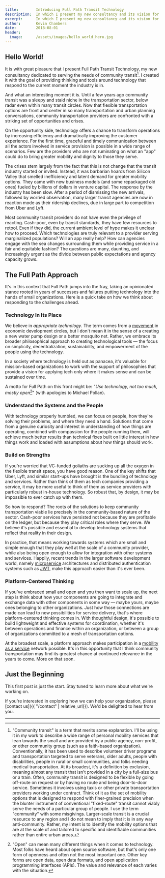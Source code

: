 ```yaml
---
title:        Introducing Full Path Transit Technology
description:  In which I present my new consultancy and its vision for serving the needs of community transit.
excerpt:      In which I present my new consultancy and its vision for serving the needs of community transit.
author:       Kevin Chambers
date:         2018-08-01
header:
  image:      /assets/images/hello_world_hero.jpg
---
```


## Hello World!

It is with great pleasure that I present Full Path Transit Technology, my new consultancy dedicated to serving the needs of community transit[^1]. I created it with the goal of providing thinking and tools around technology that respond to the current moment the industry is in.

And what an interesting moment it is. Until a few years ago community transit was a sleepy and staid niche in the transportation sector, below radar even within many transit circles. Now that flexible transportation options are front and center in so many transportation and urban planning conversations, community transportation providers are confronted with a striking set of opportunities and crises.

On the opportunity side, technology offers a chance to transform operations by increasing efficiency and dramatically improving the customer experience. For the first time, graceful and timely communication between all the actors involved in service provision is possible in a wide range of scenarios. Few are the providers who are not ruminating on what an "app" could do to bring greater mobility and dignity to those they serve.

The crises stem largely from the fact that this is not change that the transit industry started or invited. Instead, it was barbarian hoards from Silicon Valley that smelled inefficiency and latent demand for greater mobility options. They came with new business models (and some repackaged old ones) fueled by billions of dollars in venture capital. The response by the industry has been slow. After a period of dismissing the new arrivals, followed by worried observation, many larger transit agencies are now in reaction mode as their ridership declines, due in large part to competition from Uber and Lyft.

Most community transit providers do not have even the privilege of reacting. Cash-poor, even by transit standards, they have few resources to retool. Even if they did, the current ambient level of hype makes it unclear how to proceed. Which technologies are truly relevant to a provider serving marginalized populations? Will an app really help? How can agencies engage with the sea changes surrounding them while providing service in a fair and equitable fashion? The questions are many, daunting, and increasingly urgent as the divide between public expectations and agency capacity grows.

## The Full Path Approach
It's in this context that Full Path jumps into the fray, taking an opinionated stance rooted in years of successes and failures putting technology into the hands of small organizations. Here is a quick take on how we think about responding to the challenges ahead.

### Technology In Its Place
We believe in _appropriate technology_. The term comes from a [movement](https://en.wikipedia.org/wiki/Appropriate_technology "Wikipedia definition") in economic development circles, but I don't mean it in the sense of a creating a new water pump design or a better mosquito net. Rather, we embrace its broader philosophical approach to creating technological tools — the focus on simplicity, decentralization, sustainability, and empowerment of the people using the technology.

In a society where technology is held out as panacea, it's valuable for mission-based organizations to work with the support of philosophies that provide a vision for applying tech only where it makes sense and can be sustained over time.

A motto for Full Path on this front might be: "_Use technology, not too much, mostly open_[^2]" (with apologies to Michael Pollan).

### Understand the Systems and the People
With technology properly humbled, we can focus on people, how they're solving their problems, and where they need a hand. Solutions that come from a genuine curiosity and interest in understanding of how things are operating, combined with compassion for the people running them, will achieve much better results than technical fixes built on little interest in how things work and loaded with assumptions about how things should work.

### Build on Strengths
If you're worried that VC-funded goliaths are sucking up all the oxygen in the flexible transit space, you have good reason. One of the key shifts that Uber, Lyft, and similar start-ups have brought is the bundling of technology and services. Rather than think of them as tech companies providing a service, it may be more useful to think of them as service providers with particularly robust in-house technology. So robust that, by design, it may be impossible to ever catch up with them.

So how to respond? The roots of the solutions to keep community transportation viable lie precisely in the community-based nature of the sector. Cash-poor services have persisted not because they are profitable on the ledger, but because they play critical roles where they serve. We believe it's possible and essential to develop technology systems that reflect that reality in their design.

In practice, that means working towards systems which are small and simple enough that they play well at the scale of a community provider, while also being open enough to allow for integration with other systems and services. Happily, recent trends in the larger software development world, namely [microservice](https://en.wikipedia.org/wiki/Microservices "Microservices definition") architectures and distributed authentication systems such as [JWT](https://tools.ietf.org/html/rfc7519 "JSON Web Tokens"), make this approach easier than it's ever been.

### Platform-Centered Thinking
If you've embraced small and open and you then want to scale up, the next step is think about how your components are going to integrate and exchange data with other components in some way — maybe yours, maybe ones belonging to other organizations. Just how those connections are made can lead to new possibilities for service delivery, that's where platform-centered thinking comes in. With thoughtful design, it's possible to build lightweight and effective systems for coordination, whether it's between operations and finance within an organization, or between a group of organizations committed to a mesh of transportation options.

At the broadest scale, a platform approach makes participation in a [mobility as a service](https://en.wikipedia.org/wiki/Transportation_as_a_Service "MaaS definition") network possible. It's in this opportunity that I think community transportation may find its greatest chance at continued relevance in the years to come. More on that soon.

## Just the Beginning
This first post is just the start. Stay tuned to learn more about what we're working on.

If you're interested in exploring how we can help your organization, please [contact us]({{ "/contact" | relative_url}}). We'd be delighted to hear from you.

---
[^1]: "Community transit" is a term that merits some explanation. I'll be using it in my work to describe a wide range of personal mobility services that lean towards the small and are provided by a public agency, non-profit, or other community group (such as a faith-based organization). Conventionally, it has been used to describe volunteer driver programs and transportation targeted to serve veterans, older adults, people with disabilities, people in rural or small communities, and folks needing medical transportation. At its broadest, it's a definition by exclusion, meaning almost any transit that isn't provided in a city by a full-size bus or a train. Often, community transit is designed to be flexible by going off-route on request or by having no route and being door-to-door service. Sometimes it involves using taxis or other private transportation providers working under contract. Think of it as the set of mobility options that is designed to respond with finer-grained precision when the blunter instrument of conventional "fixed-route" transit cannot viably serve the needs of a particular group of people. I use the term "community" with some misgivings. Larger-scale transit is a crucial resource to any region and I do not mean to imply that it is in any way anti-community. Rather, my intent is to identify the mobility options that are at the scale of and tailored to specific and identifiable communities rather than entire urban areas.

[^2]: "Open" can mean many different things when it comes to technology. Most folks have heard about open source software, but that's only one form of openness and often not the most important one. Other key forms are open data, open data formats, and open application programming interfaces (APIs). The value and relevance of each varies with the situation.
